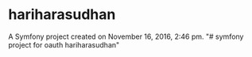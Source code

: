hariharasudhan
==============

A Symfony project created on November 16, 2016, 2:46 pm.
"# symfony project for oauth hariharasudhan" 

